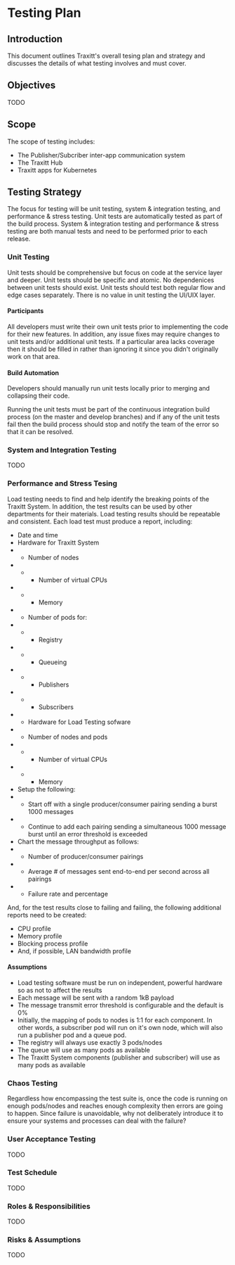 # Testing Plan

## Introduction

This document outlines Traxitt's overall tesing plan and strategy and discusses the details of what testing involves and must cover.

## Objectives

TODO

## Scope

The scope of testing includes:
* The Publisher/Subcriber inter-app communication system
* The Traxitt Hub
* Traxitt apps for Kubernetes

## Testing Strategy

The focus for testing will be unit testing, system & integration testing, and performance & stress testing.  Unit tests are automatically tested as part of the build process.  System & integration testing and performance & stress testing are both manual tests and need to be performed prior to each release.

### Unit Testing

Unit tests should be comprehensive but focus on code at the service layer and deeper.  Unit tests should be specific and atomic.  No dependenices between unit tests should exist.  Unit tests should test both regular flow and edge cases separately.  There is no value in unit testing the UI/UIX layer.

#### Participants

All developers must write their own unit tests prior to implementing the code for their new features.  In addition, any issue fixes may require changes to unit tests and/or additional unit tests.  If a particular area lacks coverage then it should be filled in rather than ignoring it since you didn't originally work on that area.

#### Build Automation

Developers should manually run unit tests locally prior to merging and collapsing their code.

Running the unit tests must be part of the continuous integration build process (on the master and develop branches) and if any of the unit tests fail then the build process should stop and notify the team of the error so that it can be resolved.

### System and Integration Testing

TODO

### Performance and Stress Tesing

Load testing needs to find and help identify the breaking points of the Traxitt System.  In addition, the test results can be used by other departments for their materials.  Load testing results should be repeatable and consistent.  Each load test must produce a report, including:
* Date and time
* Hardware for Traxitt System
* * Number of nodes
* * * Number of virtual CPUs
* * * Memory
* * Number of pods for:
* * * Registry
* * * Queueing
* * * Publishers
* * * Subscribers
* * Hardware for Load Testing sofware
* * Number of nodes and pods
* * * Number of virtual CPUs
* * * Memory
* Setup the following:
* * Start off with a single producer/consumer pairing sending a burst 1000 messages
* * Continue to add each pairing sending a simultaneous 1000 message burst until an error threshold is exceeded
* Chart the message throughput as follows:
* * Number of producer/consumer pairings
* * Average # of messages sent end-to-end per second across all pairings
* * Failure rate and percentage

And, for the test results close to failing and failing, the following additional reports need to be created:
* CPU profile
* Memory profile
* Blocking process profile
* And, if possible, LAN bandwidth profile

#### Assumptions

* Load testing software must be run on independent, powerful hardware so as not to affect the results
* Each message will be sent with a random 1kB payload
* The message transmit error threshold is configurable and the default is 0%
* Initially, the mapping of pods to nodes is 1:1 for each component.  In other words, a subscriber pod will run on it's own node, which will also run a publisher pod and a queue pod.
* The registry will always use exactly 3 pods/nodes
* The queue will use as many pods as available
* The Traxitt System components (publisher and subscriber) will use as many pods as available

### Chaos Testing

Regardless how encompassing the test suite is, once the code is running on enough pods/nodes and reaches enough complexity then errors are going to happen. Since failure is unavoidable, why not deliberately introduce it to ensure your systems and processes can deal with the failure?

### User Acceptance Testing

TODO

### Test Schedule

TODO

### Roles & Responsibilities

TODO

### Risks & Assumptions

TODO